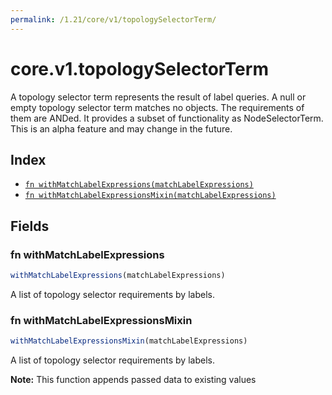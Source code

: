 ```yaml
---
permalink: /1.21/core/v1/topologySelectorTerm/
---
```


# core.v1.topologySelectorTerm

A topology selector term represents the result of label queries. A null or empty topology selector term matches no objects. The requirements of them are ANDed. It provides a subset of functionality as NodeSelectorTerm. This is an alpha feature and may change in the future.

## Index

* [`fn withMatchLabelExpressions(matchLabelExpressions)`](#fn-withmatchlabelexpressions)
* [`fn withMatchLabelExpressionsMixin(matchLabelExpressions)`](#fn-withmatchlabelexpressionsmixin)

## Fields

### fn withMatchLabelExpressions

```ts
withMatchLabelExpressions(matchLabelExpressions)
```

A list of topology selector requirements by labels.

### fn withMatchLabelExpressionsMixin

```ts
withMatchLabelExpressionsMixin(matchLabelExpressions)
```

A list of topology selector requirements by labels.

**Note:** This function appends passed data to existing values